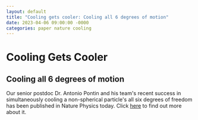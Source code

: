 ```yaml
---
layout: default
title: "Cooling gets cooler: Cooling all 6 degrees of motion"
date: 2023-04-06 09:00:00 -0000
categories: paper nature cooling 
---
```


# Cooling Gets Cooler
## Cooling all 6 degrees of motion

Our senior postdoc Dr. Antonio Pontin and his team's recent success in simultaneously cooling a non-spherical particle's all six degrees of freedom has been published in Nature Physics today. Click [here](https://www.nature.com/articles/s41567-023-02006-6) to find out more about it.
